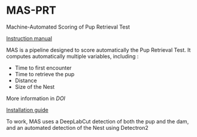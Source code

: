 # MAS-PRT

Machine-Automated Scoring of Pup Retrieval Test

[Instruction manual](https://mas.readthedocs.io/)


MAS is a pipeline designed to score automatically the Pup Retrieval Test. It computes automatically multiple variables, including : 

- Time to first encounter
- Time to retrieve the pup
- Distance
- Size of the Nest

More information in *DOI*


[Installation guide](https://mas.readthedocs.io/en/latest/install.html#installation)


To work, MAS uses a DeepLabCut detection of both the pup and the dam, and an automated detection of the Nest using Detectron2


